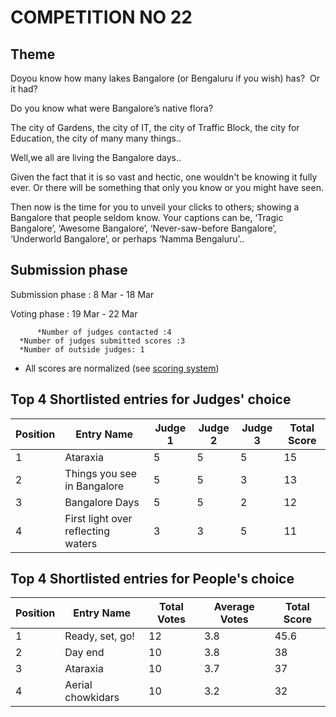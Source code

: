 
# COMPETITION NO 22

## Theme
Doyou know how many lakes Bangalore (or Bengaluru if you wish) has?  Or it had?

Do you know what were Bangalore’s native flora?

The city of Gardens, the city of IT, the city of Traffic Block, the city for
Education, the city of many many things..

Well,we all are living the Bangalore days..

Given the fact that it is so vast and hectic, one wouldn't be knowing it fully ever. Or
there will be something that only you know or you might have seen.

Then now is the time for you to unveil your clicks to others; showing a Bangalore
that people seldom know. Your captions can be, ‘Tragic Bangalore’, ‘Awesome
Bangalore’, ‘Never-saw-before Bangalore’, ‘Underworld Bangalore’, or
perhaps ‘Namma Bengaluru’..

## Submission phase
Submission phase : 8 Mar - 18 Mar

Voting phase : 19 Mar - 22 Mar

          *Number of judges contacted :4					
	  *Number of judges submitted scores :3				
	  *Number of outside judges: 1					
* All scores are normalized (see [scoring system](https://github.com/photography2018/competition/blob/master/scoring.md))

## Top 4 Shortlisted entries for Judges' choice

|Position|Entry Name |Judge 1|Judge 2|Judge 3|Total Score|
| --- | --- | --- | ---| --- | ---|
|1	|Ataraxia	|5	|5	|5	|15|
|2|	Things you see in Bangalore|	5	|5	|3|	13|
|3|	Bangalore Days	|5	|5|	2	|12|
|4	|First light over reflecting waters|	3	|3|	5|	11|

## Top 4 Shortlisted entries for People's choice

|Position|Entry Name |Total Votes|Average Votes	|Total Score|
| --- | --- | ---- | --- | --- |
|1|	Ready, set, go!	|12|	3.8|	45.6|
|2|	Day end	|10|	3.8|	38|
|3|	Ataraxia|	10|	3.7|	37|
|4|	Aerial chowkidars|	10|	3.2	|32|

